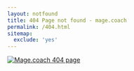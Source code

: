 ```yaml
---
layout: notfound
title: 404 Page not found - mage.coach
permalink: /404.html
sitemap:
  exclude: 'yes'
---
```

<div class="data"><a href="https://mage.coach/"><img src="{{site.static-url}}/img/iceberg.svg" alt="Mage.coach 404 page" class="cent"></a></div>
